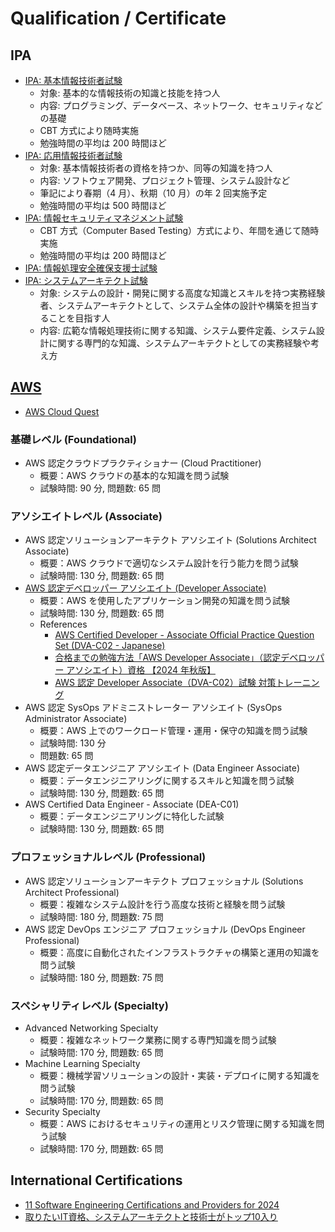 # Qualification / Certificate

## IPA

- [IPA: 基本情報技術者試験](https://www.ipa.go.jp/shiken/kubun/fe.html)
  - 対象: 基本的な情報技術の知識と技能を持つ人
  - 内容: プログラミング、データベース、ネットワーク、セキュリティなどの基礎
  - CBT 方式により随時実施
  - 勉強時間の平均は 200 時間ほど
- [IPA: 応用情報技術者試験](https://www.ipa.go.jp/shiken/kubun/ap.html)
  - 対象: 基本情報技術者の資格を持つか、同等の知識を持つ人
  - 内容: ソフトウェア開発、プロジェクト管理、システム設計など
  - 筆記により春期（4 月）、秋期（10 月）の年 2 回実施予定
  - 勉強時間の平均は 500 時間ほど
- [IPA: 情報セキュリティマネジメント試験](https://www.ipa.go.jp/shiken/kubun/sg/index.html)
  - CBT 方式（Computer Based Testing）方式により、年間を通じて随時実施
  - 勉強時間の平均は 200 時間ほど
- [IPA: 情報処理安全確保支援士試験](https://www.ipa.go.jp/shiken/kubun/sc.html)
- [IPA: システムアーキテクト試験](https://www.ipa.go.jp/shiken/kubun/sa.html)
  - 対象: システムの設計・開発に関する高度な知識とスキルを持つ実務経験者、システムアーキテクトとして、システム全体の設計や構築を担当することを目指す人
  - 内容: 広範な情報処理技術に関する知識、システム要件定義、システム設計に関する専門的な知識、システムアーキテクトとしての実務経験や考え方

## [AWS](https://aws.amazon.com/jp/certification/)

- [AWS Cloud Quest](https://aws.amazon.com/jp/training/digital/aws-cloud-quest/)

### 基礎レベル (Foundational)

- AWS 認定クラウドプラクティショナー (Cloud Practitioner)
  - 概要：AWS クラウドの基本的な知識を問う試験
  - 試験時間: 90 分, 問題数: 65 問

### アソシエイトレベル (Associate)

- AWS 認定ソリューションアーキテクト アソシエイト (Solutions Architect Associate)
  - 概要：AWS クラウドで適切なシステム設計を行う能力を問う試験
  - 試験時間: 130 分, 問題数: 65 問
- [AWS 認定デベロッパー アソシエイト (Developer Associate)](https://aws.amazon.com/jp/certification/certified-developer-associate/)
  - 概要：AWS を使用したアプリケーション開発の知識を問う試験
  - 試験時間: 130 分, 問題数: 65 問
  - References
    - [AWS Certified Developer - Associate Official Practice Question Set (DVA-C02 - Japanese)](https://explore.skillbuilder.aws/learn/course/external/view/elearning/14060/aws-certified-developer-associate-official-practice-question-set-dva-c02-japanese)
    - [合格までの勉強方法「AWS Developer Associate」（認定デベロッパー アソシエイト）資格 【2024 年秋版】](https://zenn.dev/mkj/articles/223c914ad5ef79)
    - [AWS 認定 Developer Associate（DVA-C02）試験 対策トレーニング](https://www.udemy.com/course/aws-developer-associate-dva/?couponCode=UPGRADE02223)
- AWS 認定 SysOps アドミニストレーター アソシエイト (SysOps Administrator Associate)
  - 概要：AWS 上でのワークロード管理・運用・保守の知識を問う試験
  - 試験時間: 130 分
  - 問題数: 65 問
- AWS 認定データエンジニア アソシエイト (Data Engineer Associate)
  - 概要：データエンジニアリングに関するスキルと知識を問う試験
  - 試験時間: 130 分, 問題数: 65 問
- AWS Certified Data Engineer - Associate (DEA-C01)
  - 概要：データエンジニアリングに特化した試験
  - 試験時間: 130 分, 問題数: 65 問

### プロフェッショナルレベル (Professional)

- AWS 認定ソリューションアーキテクト プロフェッショナル (Solutions Architect Professional)
  - 概要：複雑なシステム設計を行う高度な技術と経験を問う試験
  - 試験時間: 180 分, 問題数: 75 問
- AWS 認定 DevOps エンジニア プロフェッショナル (DevOps Engineer Professional)
  - 概要：高度に自動化されたインフラストラクチャの構築と運用の知識を問う試験
  - 試験時間: 180 分, 問題数: 75 問

### スペシャリティレベル (Specialty)

- Advanced Networking Specialty
  - 概要：複雑なネットワーク業務に関する専門知識を問う試験
  - 試験時間: 170 分, 問題数: 65 問
- Machine Learning Specialty
  - 概要：機械学習ソリューションの設計・実装・デプロイに関する知識を問う試験
  - 試験時間: 170 分, 問題数: 65 問
- Security Specialty
  - 概要：AWS におけるセキュリティの運用とリスク管理に関する知識を問う試験
  - 試験時間: 170 分, 問題数: 65 問

## International Certifications

- [11 Software Engineering Certifications and Providers for 2024](https://www.indeed.com/career-advice/career-development/software-engineering-certifications)
- [取りたいIT資格、システムアーキテクトと技術士がトップ10入り](https://active.nikkeibp.co.jp/atcl/act/19/00644/011600003/)
